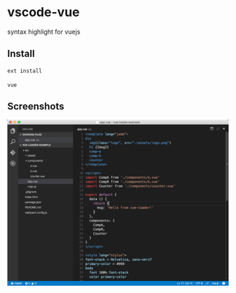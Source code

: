 # vscode-vue
syntax highlight for vuejs

## Install

```
ext install

vue
```

## Screenshots

![vue-loader-example](./images/screenshot.png)